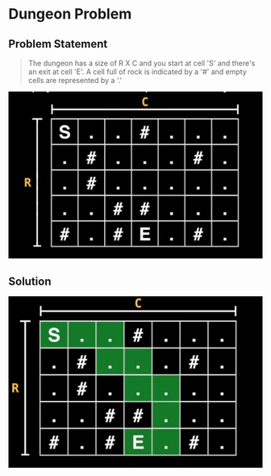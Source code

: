 # Dungeon Problem

## Problem Statement

<blockquote>
The dungeon has a size of R X C and you start at cell 'S' and there's an exit
at cell 'E'. A cell full of rock is indicated by a '#' and empty cells are
represented by a '.'
</blockquote>

<img src='assets/prob_stmnt.png' alt='Problem Statement Diagram' />

## Solution

<img src='assets/soln.png' alt='Solution Diagram' />

